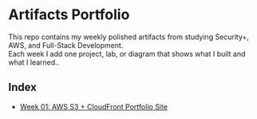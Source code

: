 # Artifacts Portfolio

This repo contains my weekly polished artifacts from studying Security+, AWS, and Full-Stack Development.  
Each week I add one project, lab, or diagram that shows what I built and what I learned..

## Index

- [Week 01: AWS S3 + CloudFront Portfolio Site](week01-aws-s3-cloudfront/)
